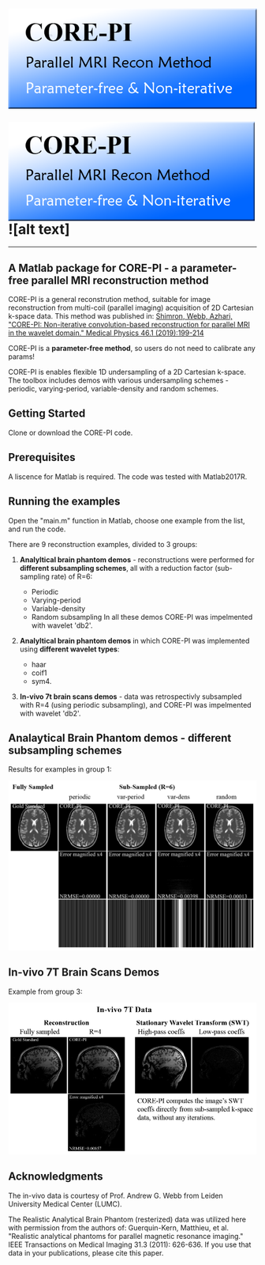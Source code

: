 # ![alt text](https://github.com/EfratShimron/CORE-PI-toolbox/blob/master/README_figures/CORE_PI%20logo%20v2.png)


<img src="https://github.com/EfratShimron/CORE-PI-toolbox/blob/master/README_figures/CORE_PI%20logo%20v2.png" width=500 align=left>  
<br>

# ![alt text]


-----------------------------------------------------------------------------------
A Matlab package for CORE-PI - a parameter-free parallel MRI reconstruction method
----------------------------------------------------------------------------------

CORE-PI is a general reconstrution method, suitable for image reconstruction
from multi-coil (parallel imaging) acquisition of 2D Cartesian k-space
data. This method was published in:
     [Shimron, Webb, Azhari, "CORE-PI: Non-iterative convolution-based 
     reconstruction for parallel MRI in the wavelet domain." 
     Medical Physics 46.1 (2019):199-214](https://aapm.onlinelibrary.wiley.com/doi/full/10.1002/mp.13260)


CORE-PI is a **parameter-free method**, so users do not need to calibrate any params!


CORE-PI is enables flexible 1D undersampling of a 2D Cartesian k-space.
The toolbox includes demos with various undersampling schemes - periodic, varying-period, variable-density and random schemes.

## Getting Started
Clone or download the CORE-PI code. 

## Prerequisites
A liscence for Matlab is required. The code was tested with Matlab2017R. 

## Running the examples
Open the "main.m" function in Matlab, choose one example from the list, and run the code.

There are 9 reconstruction examples, divided to 3 groups:


1. **Analyltical brain phantom demos** - reconstructions were performed for **different subsampling schemes**, 
   all with a reduction factor (sub-sampling rate) of R=6:
   - Periodic 
   - Varying-period
   - Variable-density 
   - Random subsampling 
   In all these demos CORE-PI was impelmented with wavelet 'db2'.
   

2. **Analyltical brain phantom demos** in which CORE-PI was implemented using **different wavelet types**:
    - haar 
    - coif1 
    - sym4.


3. **In-vivo 7t brain scans demos** - data was retrospectivly subsampled with R=4 (using periodic subsampling),
     and CORE-PI was impelmented with wavelet 'db2'.


## Analaytical Brain Phantom demos - different subsampling schemes

Results for examples in group 1:

![examples with different subsampling schemes](https://github.com/EfratShimron/CORE-PI-toolbox/blob/master/README_figures/phantom_examples.png)


## In-vivo 7T Brain Scans Demos 

Example from group 3:

![examples with different subsampling schemes](https://github.com/EfratShimron/CORE-PI-toolbox/blob/master/README_figures/CORE-PI_in_vivo_fig.png)


## Acknowledgments
The in-vivo data is courtesy of Prof. Andrew G. Webb from Leiden University Medical Center (LUMC). 

The Realistic Analytical Brain Phantom (resterized) data was utilized here with permission from
the authors of:
    Guerquin-Kern, Matthieu, et al. "Realistic analytical phantoms for parallel 
    magnetic resonance imaging." IEEE Transactions on Medical Imaging 31.3
    (2011): 626-636.
If you use that data in your publications, please cite this paper. 
